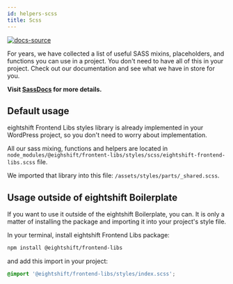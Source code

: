 ```yaml
---
id: helpers-scss
title: Scss
---
```


[![docs-source](https://img.shields.io/badge/source-eightshift--frontend--libs-yellow?style=for-the-badge&logo=javascript&labelColor=2a2a2a)](https://github.com/infinum/eightshift-frontend-libs/tree/develop/blocks/init/src/Blocks/)


For years, we have collected a list of useful SASS mixins, placeholders, and functions you can use in a project. You don't need to have all of this in your project. Check out our documentation and see what we have in store for you.

**Visit [SassDocs](/docs/basics/library) for more details.**

## Default usage

eightshift Frontend Libs styles library is already implemented in your WordPress project, so you don't need to worry about implementation.

All our sass mixing, functions and helpers are located in `node_modules/@eighshift/frontent-libs/styles/scss/eightshift-frontend-libs.scss` file.

We imported that library into this file: `/assets/styles/parts/_shared.scss`.

## Usage outside of eightshift Boilerplate

If you want to use it outside of the eightshift Boilerplate, you can. It is only a matter of installing the package and importing it into your project's style file.

In your terminal, install eightshift Frontend Libs package:

```bash
npm install @eightshift/frontend-libs
```

and add this import in your project:

```scss
@import '@eightshift/frontend-libs/styles/index.scss';
```
